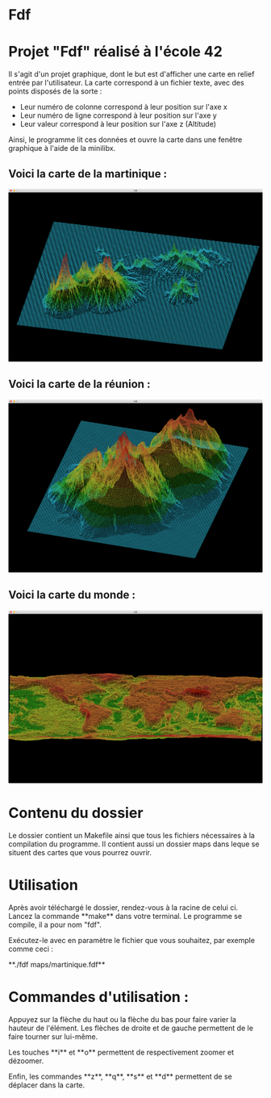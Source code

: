 # Fdf
<!DOCTYPE html>
<html>
<body>
<h1>Projet "Fdf" réalisé à l'école 42</h1>
<p>Il s'agit d'un projet graphique, dont le but est d'afficher une carte en relief entrée par l'utilisateur. La carte correspond à un fichier texte, avec des points disposés de la sorte :</p>
<ul>
	<li>Leur numéro de colonne correspond à leur position sur l'axe x</li>
	<li>Leur numéro de ligne correspond à leur position sur l'axe y</li>
	<li>Leur valeur correspond à leur position sur l'axe z (Altitude)</li>
</ul>
<p>Ainsi, le programme lit ces données et ouvre la carte dans une fenêtre graphique à l'aide de la minilibx.</p>
<h2>Voici la carte de la martinique :</h2>
<img src="images/Martinique.png">
<h2>Voici la carte de la réunion :</h2>
<img src="images/reunion.png">
<h2>Voici la carte du monde :</h2>
<img src="images/monde.png">
<h1>Contenu du dossier</h1>
<p>Le dossier contient un Makefile ainsi que tous les fichiers nécessaires à la compilation du programme. Il contient aussi un dossier maps dans leque se situent des cartes que vous pourrez ouvrir.</p>
<h1>Utilisation</h1>
<p>Après avoir téléchargé le dossier, rendez-vous à la racine de celui ci. Lancez la commande **make** dans votre terminal. Le programme se compile, il a pour nom "fdf".</p>
<p>Exécutez-le avec en paramètre le fichier que vous souhaitez, par exemple comme ceci :</p>
<p>**./fdf maps/martinique.fdf**</p>
<h1>Commandes d'utilisation :</h1>
<p>Appuyez sur la flèche du haut ou la flèche du bas pour faire varier la hauteur de l'élément. Les flèches de droite et de gauche permettent de le faire tourner sur lui-même.</p>
<p>Les touches **i** et **o** permettent de respectivement zoomer et dézoomer.</p>
<p>Enfin, les commandes **z**, **q**, **s** et **d** permettent de se déplacer dans la carte.</p>
</body>
</html>